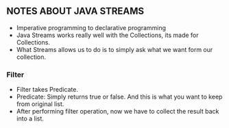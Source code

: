 ## NOTES ABOUT JAVA STREAMS 
* Imperative programming to declarative programming  
* Java Streams works really well with the Collections, its made for Collections.
* What Streams allows us to do is to simply ask what we want form our collection.

### Filter  
* Filter takes Predicate.  
* Predicate: Simply returns true or false. And this is what you want to keep from original list.
* After performing filter operation, now we have to collect the result back into a list.  
